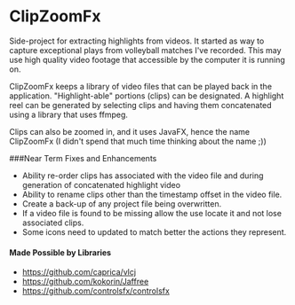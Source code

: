 # ClipZoomFx
Side-project for extracting highlights from videos. It started as way to capture exceptional 
plays from volleyball matches I've recorded. This may use high 
quality video footage that accessible by the computer it is running
on.

ClipZoomFx keeps a library of video files that can be played
back in the application. "Highlight-able" portions (clips) can be designated.
A highlight reel can be generated by selecting clips and
having them concatenated using a library that uses ffmpeg.

Clips can also be zoomed in, and it uses JavaFX, hence the
name ClipZoomFx (I didn't spend that much time thinking
about the name ;))

###Near Term Fixes and Enhancements

- Ability re-order clips has associated with the video
file and during generation of concatenated highlight video
- Ability to rename clips other than the timestamp offset 
in the video file.
- Create a back-up of any project file being overwritten.
- If a video file is found to be missing allow the use 
locate it and not lose associated clips.
- Some icons need to updated to match better the actions
they represent.

#### Made Possible by Libraries
- https://github.com/caprica/vlcj
- https://github.com/kokorin/Jaffree
- https://github.com/controlsfx/controlsfx